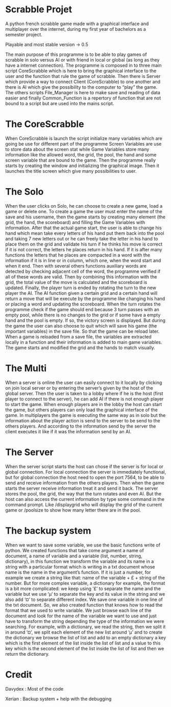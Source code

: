 # Scrabble Projet
A python french scrabble game made with a graphical interface and multiplayer over the internet, during my first year of bachelors as a semester project.

Playable and most stable version -> 0.5

The main purpose of this programme is to be able to play games of scrabble in solo versus AI or with friend in local or global (as long as they have a internet connection).
The programme is composed in to three main script CoreScrabble which is here to bring the graphical interface to the user and the function that rule the game of scrabble. Then there is Server which provide a way to connect Client (CoreScrabble) to one another and there is AI which give the possibility to the computer to “play” the game. The others scripts File_Manager is here to make save and reading of data easier and finally Common_Function is a repertory of function that are not bound to a script but are used into the mains script.

# The CoreScrabble   
When CoreScrabble is launch the script initialize many variables which are going be use for different part of the programme Screen Variables are use to store data about the screen stat while Game Variables store many information like the allowed word, the grid, the pool, the hand and some screen variable that are bound to the game.
Then the programme really starts by creating the window and initializing the graphical image. Then it launches the title screen which give many possibilities to user.
# The Solo
When the user clicks on Solo, he can choose to create a new game, load a game or delete one. To create a game the user must enter the name of the save and his username, then the game starts by creating many element (the grid, the hand, the scoreboard) and filling the Game Variables with information. After that the actual game start, the user is able to change his hand which mean take every letters of his hand put them back into the pool and taking 7 new letters out or he can freely take the letter in his hand to place them on the grid and validate his turn if he thinks his move is correct if it is not correct, the letters he places return in his hand. If it is after many functions the letters that he places are compacted in a word with the information if it is in line or in column, which one, when the word start and when it end. Then with several others functions auxiliary words are detected by checking adjacent cell of the word, the programme verified if all of these words are valid. Then by combining this information with the grid, the total value of the move is calculated and the scoreboard is updated. Finally, the player turn is ended by rotating the turn to the new player the AI. The AI function given a certain grid and a certain hand will return a move that will be execute by the programme like changing his hand or placing a word and updating the scoreboard. When the turn rotates the programme check if the game should end because 3 turn passes with an empty pool, while there is no changes to the grid or if some have a empty hand and the pool is empty. If so, the victory screen is displayed. But during the game the user can also choose to quit which will save his game (the important variables) in the save file. So that the game can be reload later.
When a game is reloaded from a save file, the variables are extracted locally in a function and their information is added to main game variables. The game starts and modified the grid and the hands to match visually.
# The Multi
When a server is online the user can easily connect to it locally by clicking on join local server or by entering the server’s given by the host of the global server. Then the user is taken to a lobby where if he is the host (first player to connect to the server), he can add AI if there is not enough player to start the game. When enough players are in the lobby the host can start the game, but others players can only load the graphical interface of the game.
In multiplayers the game is executing the same way as in solo but the information about the player action is send to the server to be send to the others players. And according to the information send by the server the client executes it like if it was the information send by an AI.

# The Server
When the server script starts the host can chose if the server is for local or global connection. For local connection the server is immediately functional, but for global connection the host need to open the port 7564, to be able to send and receive information from the others players. Then when the game starts the server receive information treat it and send it back. The server stores the pool, the grid, the way that the turn rotates and even AI. But the host can also access the current information by type some command in the command prompt. Like /displaygrid who will display the grid of the current game or /poolsize to show how many letter there are in the pool.

# The backup system
When we want to save some variable, we use the basic functions write of python. We created functions that take come argument a name of document, a name of variable and a variable (list, number, string, dictionary), in this function we transform the variable and its name in a string with a particular format which is writing in a txt document whose name is the name in the argument’s function. If it is just a number, for example we create a string like that: name of the variable + £ + string of the number. But for more complex variable, a dictionary for example, the format is a bit more complicated: we keep using ‘£’ to separate the name and the variable but we use ‘µ’ to separate the key and its value in the string and we also add ‘¤’ to separate different index. 
We save one variable in one line of the txt document.
So, we also created function that knows how to read the format that we used to write variable. We just browse each line of the document and look for the name of the variable we want to use and just have to transform the string depending the type of the information we were searching. For example, with a dictionary, we  read the string, then we split it in around ‘¤’, we split each element of the new list around ‘µ’ and to create the dictionary we browse the list of list and add to an empty dictionary a key which is the first element of the list inside the list of list and a value to this key which is the second element of the list inside the list of list and then we return the dictionary.

# Credit
Davydex : Most of the code

Xerian : Backup system + help with the debugging
